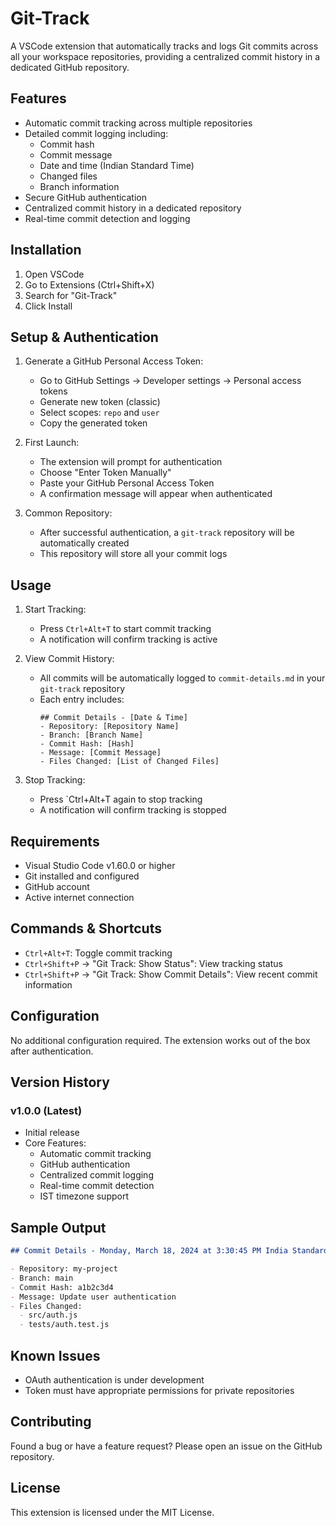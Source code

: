 # Git-Track

A VSCode extension that automatically tracks and logs Git commits across all your workspace repositories, providing a centralized commit history in a dedicated GitHub repository.

## Features

- Automatic commit tracking across multiple repositories
- Detailed commit logging including:
  - Commit hash
  - Commit message
  - Date and time (Indian Standard Time)
  - Changed files
  - Branch information
- Secure GitHub authentication
- Centralized commit history in a dedicated repository
- Real-time commit detection and logging

## Installation

1. Open VSCode
2. Go to Extensions (Ctrl+Shift+X)
3. Search for "Git-Track"
4. Click Install

## Setup & Authentication

1. Generate a GitHub Personal Access Token:

   - Go to GitHub Settings → Developer settings → Personal access tokens
   - Generate new token (classic)
   - Select scopes: `repo` and `user`
   - Copy the generated token

2. First Launch:

   - The extension will prompt for authentication
   - Choose "Enter Token Manually"
   - Paste your GitHub Personal Access Token
   - A confirmation message will appear when authenticated

3. Common Repository:
   - After successful authentication, a `git-track` repository will be automatically created
   - This repository will store all your commit logs

## Usage

1. Start Tracking:

   - Press `Ctrl+Alt+T` to start commit tracking
   - A notification will confirm tracking is active

2. View Commit History:

   - All commits will be automatically logged to `commit-details.md` in your `git-track` repository
   - Each entry includes:
     ```
     ## Commit Details - [Date & Time]
     - Repository: [Repository Name]
     - Branch: [Branch Name]
     - Commit Hash: [Hash]
     - Message: [Commit Message]
     - Files Changed: [List of Changed Files]
     ```

3. Stop Tracking:
   - Press `Ctrl+Alt+T again to stop tracking
   - A notification will confirm tracking is stopped

## Requirements

- Visual Studio Code v1.60.0 or higher
- Git installed and configured
- GitHub account
- Active internet connection

## Commands & Shortcuts

- `Ctrl+Alt+T`: Toggle commit tracking
- `Ctrl+Shift+P` → "Git Track: Show Status": View tracking status
- `Ctrl+Shift+P` → "Git Track: Show Commit Details": View recent commit information

## Configuration

No additional configuration required. The extension works out of the box after authentication.

## Version History

### v1.0.0 (Latest)

- Initial release
- Core Features:
  - Automatic commit tracking
  - GitHub authentication
  - Centralized commit logging
  - Real-time commit detection
  - IST timezone support

## Sample Output

```markdown
## Commit Details - Monday, March 18, 2024 at 3:30:45 PM India Standard Time

- Repository: my-project
- Branch: main
- Commit Hash: a1b2c3d4
- Message: Update user authentication
- Files Changed:
  - src/auth.js
  - tests/auth.test.js
```

## Known Issues

- OAuth authentication is under development
- Token must have appropriate permissions for private repositories

## Contributing

Found a bug or have a feature request? Please open an issue on the GitHub repository.

## License

This extension is licensed under the MIT License.
